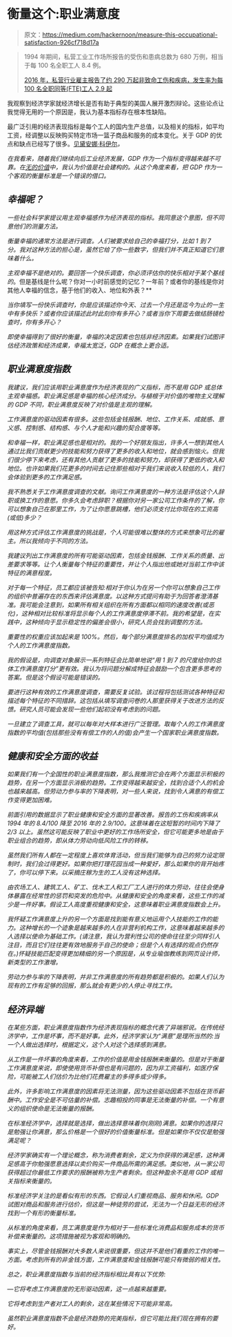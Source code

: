 # 衡量这个:职业满意度

> 原文：<https://medium.com/hackernoon/measure-this-occupational-satisfaction-926cf718d17a>

> 1994 年期间，私营工业工作场所报告的受伤和患病总数为 680 万例，相当于每 100 名全职工人 8.4 例。
> 
> [2016 年，私营行业雇主报告了约 290 万起非致命工伤和疾病，发生率为每 100 名全职同等(FTE)工人 2.9 起](https://www.bls.gov/news.release/archives/osh_11092017.pdf)

我观察到经济学家就经济增长是否有助于典型的美国人展开激烈辩论。这些论点让我觉得无用的一个原因是，我认为基本指标存在根本性缺陷。

最广泛引用的经济表现指标是每个工人的国内生产总值，以及相关的指标，如平均工资，经调整以反映购买特定市场一篮子商品和服务的成本变化。关于 GDP 的优点和缺点已经写了很多。[见黛安娜·科伊尔](https://www.amazon.com/dp/B00WAM16BS/ref=dp-kindle-redirect?_encoding=UTF8&btkr=1)*。*

*在我看来，随着我们继续向后工业经济发展，GDP 作为一个指标变得越来越不可靠。在[无的价值](/@arnoldkling/the-value-of-nothing-914400e9ce4c)中，我认为价值是社会建构的。从这个角度来看，把 GDP 作为一个客观的衡量标准是一个错误的借口。*

## *幸福呢？*

*一些社会科学家提议用主观幸福感作为经济表现的指标。我同意这个意图，但不同意他们的测量方法。*

*衡量幸福的通常方法是进行调查。人们被要求给自己的幸福打分，比如 1 到 7 分。我对这种方法的担心是，虽然它给了你一些数字，但我们并不真正知道它们意味着什么。*

*主观幸福不是绝对的。要回答一个快乐调查，你必须评估你的快乐相对于某个基线的*。但是基线是什么呢？你对一小时前感觉的记忆？一年前？或者你的基线是你对其他人幸福的信念，基于他们的收入、地位和外表？**

*当你填写一份快乐调查时，你是应该描述你今天、过去一个月还是迄今为止的一生中有多快乐？或者你应该描述此时此刻你有多开心？或者当你下周要去做结肠镜检查时，你有多开心？*

*即使幸福得到了很好的衡量，幸福的决定因素也包括非经济因素。如果我们试图评估经济政策和经济成果，幸福太宽泛，GDP 在概念上更合适。*

## *职业满意度指数*

*我建议，我们应该用职业满意度作为经济表现的广义指标，而不是用 GDP 或总体主观幸福感。职业满足感是幸福的核心经济成分。与植根于对价值的唯物主义理解的 GDP 不同，职业满意度反映了对价值是主观的理解。*

*工作满意度的驱动因素有很多。这些包括金钱报酬、地位、工作关系、成就感、意义感、控制感、结构感、与个人才能和兴趣的契合度等等。*

*和幸福一样，职业满足感也是相对的。我的一个好朋友指出，许多人一想到其他人通过比我们贡献更少的技能和努力获得了更多的收入和地位，就会感到恼火。但我们很少停下来考虑，还有其他人贡献了更多的技能和努力，却获得了更低的收入和地位。也许如果我们花更多的时间去记住那些相对于我们来说收入较低的人，我们会体验到更多的工作满足感。*

*我不熟悉关于工作满意度调查的文献。询问工作满意度的一种方法是评估这个人辞职或换工作的意愿。你多久会考虑辞职？根据你对另一家公司工作条件的了解，你可以想象自己在那里工作，为了让你愿意跳槽，他们必须支付比你现在的工资高(或低)多少？*

*用这种方式评估工作满意度的挑战是，个人可能很难以整体的方式来想象可比的雇主。所以我倾向于不同的方法。*

*我建议列出工作满意度的所有可能驱动因素，包括金钱报酬、工作关系的质量、出差要求等等。让个人衡量每个特征的重要性，并让个人指出他或她对当前工作中该特征的满意程度。*

*对于每一个特征，员工都应该被告知:相对于你认为在另一个你可以想象自己工作的组织中普遍存在的东西来评估满意度。以这种方式提问有助于为回答者澄清基准。我可能会注意到，如果所有相关组织在所有方面都以相同的速度改善(或恶化)，这种相对比较标准将显示每个人的工作满意度停滞不前。我的希望是，在实践中，这种倾向于显示稳定性的偏差会很小，研究人员会找到调整的方法。*

*重要性的权重应该加起来是 100%。然后，每个部分满意度排名的加权平均值成为个人的工作满意度指数。*

*我的假设是，向调查对象展示一系列特征会比简单地说“用 1 到 7 的尺度给你的总体工作满意度打分”更有效。我认为将问题分解成特征会鼓励一个包含更多思考的答案。但是这个假设可能是错误的。*

*要进行这种有效的工作满意度调查，需要反复试验。该过程将包括测试各种特征和描述每个特征的不同措辞。这包括从填写调查问卷的人那里获得关于改进方法的反馈。研究人员可能会发现一些他们起初没有考虑到的问题。*

*一旦建立了调查工具，就可以每年对大样本进行广泛管理。取每个人的工作满意度指数的平均值(包括那些没有有偿工作的人的值)会产生一个国家职业满意度指数。*

## *健康和安全方面的收益*

*如果我们有一个全国性的职业满意度指数，那么我推测它会在两个方面显示积极的趋势，在另一个方面显示消极的趋势。工作变得越来越安全，找到合适个人的机会也越来越高。但劳动力参与率的下降表明，对一些人来说，找到令人满意的有偿工作变得更加困难。*

*前面引用的数据显示了职业健康和安全方面的显著改善。报告的工伤和疾病率从 1994 年的 8.4/100 降至 2016 年的 2.9/100。这意味着在这短暂的时间内下降了 2/3 以上。虽然这可能反映了职业中更好的工作场所安全，但它可能更多地是由于职业组合的趋势，即从体力劳动向低风险工作的转移。*

*虽然我们所有人都在一定程度上喜欢体育活动，但当我们能够为自己的努力设定限制时，我们会过得更好。如果你把打理花园当成一种爱好，那么如果你的背开始疼了，你可以停下来。以采摘庄稼为生的工人没有这种选择。*

*由农场工人、建筑工人、矿工、伐木工人和工厂工人进行的体力劳动，往往会使身体暴露在经常性的惩罚和突发的危险中。从健康和安全的角度来看，这些工作的减少是一件好事。假设工人高度重视健康和安全，这意味着职业满意度指数会上升。*

*我怀疑工作满意度上升的另一个方面是找到能有意义地运用个人技能的工作的能力。这种增长的一个迹象是越来越多的人在非营利机构工作，这意味着越来越多的人选择以使命为基础工作。(请注意，我认为营利性公司的使命往往至少同样引人注目，而且它们往往更有效地服务于自己的使命；但是个人有选择的观点仍然存在。)怀疑技能匹配变得更加精细的另一个原因是，从专业瑜伽教练到网页设计师，新类型的工作激增。*

*劳动力参与率的下降表明，并非工作满意度的所有趋势都是积极的。如果人们认为现有的工作有足够的回报，那么就会有更少的人停止寻找工作。*

## *经济异端*

*在某些方面，职业满意度指数作为经济表现指标的概念代表了异端邪说。在传统经济学中，工作是坏事，而不是好事。此外，经济学家认为“满意”是理所当然的:当一个人做出选择时，根据定义，这个人对这个选择感到满意。*

*从工作是一件坏事的角度来看，工作的价值是用金钱报酬来衡量的。但是对于衡量工作满意度来说，即使使用货币补偿也是有问题的，因为非工资福利，如医疗保险，可能被工人们估价为比他们花费雇主的多得多或少得多。*

*此外，许多影响工作满意度的因素将无法测量，因为这些驱动因素不包括在货币薪酬中。工作安全是不可估量的补偿。志趣相投的同事是无法衡量的补偿。一个有意义的组织使命是无法衡量的报酬。*

*在标准经济学中，选择就是选择，做出选择意味着你(刚刚)满意。如果你的选择只是勉强让你满意，那么价格是一个很好的价值衡量标准。但是如果你不仅仅是勉强满足呢？*

*经济学家确实有一个理论概念，称为消费者剩余，定义为你获得的满足感，这种满足感高于你勉强愿意选择以卖价购买一件商品所需的满足感。类似地，从一家公司获得超过你最低工作要求的报酬被称为生产者剩余。但这种盈余不是用 GDP 或相关指标来衡量的。*

*标准经济学关注的是看似有形的东西。它假设人们重视商品、服务和休闲。GDP 试图对商品和服务进行估价，但这是一种徒劳的尝试，无法为一个日益无形的经济找到一个有形的衡量标准。*

*从标准的角度来看，员工满意度是作为相对于一些标准化消费品和服务成本的货币补偿来衡量的。这项措施被视为客观和明确的。*

*事实上，尽管金钱报酬对大多数人来说很重要，但这并不是他们看重的工作的唯一方面。考虑到所有的非金钱方面，工作满意度和金钱报酬可能只有微弱的相关性。*

*总之，职业满意度指数与当前的经济指标相比具有以下优势:*

*—它将考虑工作满意度的无形驱动因素，这一点越来越重要。*

*它将考虑到生产者对工人的剩余，这在某些情况下可能非常高。*

*虽然职业满意度指数不会是经济趋势的完美指标，但它可能比我们现在拥有的要好。*